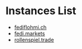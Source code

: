 # Instances List

- [fediflohmi.ch](https://fediflohmi.ch/)
- [fedi.markets](https://fedi.markets/)
- [rollenspiel.trade](https://rollenspiel.trade/)